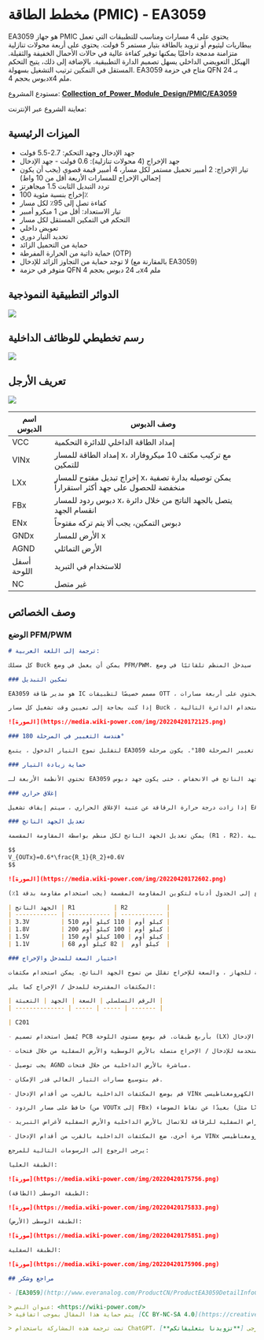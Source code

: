 # مخطط الطاقة (PMIC) - EA3059

EA3059 هو جهاز PMIC يحتوي على 4 مسارات ومناسب للتطبيقات التي تعمل ببطاريات ليثيوم أو تزويد بالطاقة بتيار مستمر 5 فولت. يحتوي على أربعة محولات تنازلية متزامنة مدمجة داخليًا يمكنها توفير كفاءة عالية في حالات الأحمال الخفيفة والثقيلة. الهيكل التعويضي الداخلي يسهل تصميم الدارة التطبيقية. بالإضافة إلى ذلك، يتيح التحكم المستقل في التمكين ترتيب التشغيل بسهولة. EA3059 متاح في حزمة QFN بـ 24 دبوس بحجم 4x4 ملم.

مستودع المشروع: [**Collection_of_Power_Module_Design/PMIC/EA3059**](https://github.com/linyuxuanlin/Collection_of_Power_Module_Design/tree/main/PMIC/EA3059)

معاينة الشروع عبر الإنترنت:

<div class="altium-iframe-viewer">
  <div
    class="altium-ecad-viewer"
    data-project-src="https://github.com/linyuxuanlin/Collection_of_Power_Module_Design/raw/main/PMIC/EA3059/EA3059_V0.2.zip"
  ></div>
</div>

## الميزات الرئيسية

- جهد الإدخال وجهد التحكم: 2.7-5.5 فولت
- جهد الإخراج (4 محولات تنازلية): 0.6 فولت - جهد الإدخال
- تيار الإخراج: 2 أمبير تحميل مستمر لكل مسار، 4 أمبير قيمة قصوى (يجب أن يكون إجمالي الإخراج للمسارات الأربعة أقل من 10 واط)
- تردد التبديل الثابت 1.5 ميجاهرتز
- إخراج بنسبة مئوية 100٪
- كفاءة تصل إلى 95٪ لكل مسار
- تيار الاستعداد: أقل من 1 ميكرو أمبير
- التحكم في التمكين المستقل لكل مسار
- تعويض داخلي
- تحديد التيار دوري
- حماية من التحميل الزائد
- حماية ذاتية من الحرارة المفرطة (OTP)
- لا توجد حماية من التجاوز الزائد للإدخال (بالمقارنة مع EA3059)
- متوفر في حزمة QFN بـ 24 دبوس بحجم 4x4 ملم

## الدوائر التطبيقية النموذجية

![](https://media.wiki-power.com/img/20220420171841.png)

## رسم تخطيطي للوظائف الداخلية

![](https://media.wiki-power.com/img/20220420171859.png)

## تعريف الأرجل

![](https://media.wiki-power.com/img/20220420171920.png)

| اسم الدبوس  | وصف الدبوس                                                                               |
| ----------- | ---------------------------------------------------------------------------------------- |
| VCC         | إمداد الطاقة الداخلي للدائرة التحكمية                                                    |
| VINx        | إمداد الطاقة للمسار x، مع تركيب مكثف 10 ميكروفاراد للتمكين                               |
| LXx         | إخراج تبديل مفتوح للمسار x، يمكن توصيله بدارة تصفية منخفضة للحصول على جهد أكثر استقراراً |
| FBx         | دبوس ردود للمسار x، يتصل بالجهد الناتج من خلال دائرة انقسام الجهد                        |
| ENx         | دبوس التمكين، يجب ألا يتم تركه مفتوحاً                                                   |
| GNDx        | الأرض للمسار x                                                                           |
| AGND        | الأرض التماثلي                                                                           |
| أسفل اللوحة | للاستخدام في التبريد                                                                     |
| NC          | غير متصل                                                                                 |

## وصف الخصائص

### الوضع PFM/PWM

```markdown
# ترجمة إلى اللغة العربية:

كل مسلك Buck يمكن أن يعمل في وضع PFM/PWM. إذا كان التيار الناتج أقل من 150 مللي أمبير (القيمة النموذجية) ، سيدخل المنظم تلقائيًا في وضع PFM. تكون الجهد الناتج وتموج الإخراج في وضع PFM أعلى من الجهد الناتج وتموج الإخراج في وضع PWM. ولكن في حالة الأحمال الخفيفة ، تكون كفاءة PFM أعلى من PWM.

### تمكين التبديل

EA3059 هو مدير طاقة IC مصمم خصيصًا لتطبيقات OTT ، يحتوي على أربعة مسارات Buck متزامنة بقدرة 2A ، يمكن التحكم في تمكينها عبر دبوس EN المستقل.

إذا كنت بحاجة إلى تعيين وقت تشغيل كل مسار Buck ، فيمكنك القيام بذلك عبر استخدام الدائرة التالية:

![الصورة](https://media.wiki-power.com/img/20220420172125.png)

### هندسة التغيير في المرحلة 180°

لتقليل تموج التيار الدخول ، يتبع EA3059 هندسة تغيير المرحلة 180°. يكون مرحلة Buck1 و Buck3 متطابقة ، بينما تختلف مرحلة Buck2 و Buck4 بفارق 180°. هذا يساهم في تقليل تموج التيار وبالتالي تقليل التداخل elektromagnetique.

### حماية زيادة التيار

تحتوي الأنظمة الأربعة لـ EA3059 على دوائر حماية التيار التدريجي الخاصة بها. عندما يتجاوز تيار الذروة للملف اللولبي عتبة الحد الأقصى للتيار ، يبدأ الجهد الناتج في الانخفاض ، حتى يكون جهد دبوس FB أدنى من العتبة ، وعادةً أقل بنسبة 30٪ من القيمة المرجعية. بمجرد تجاوز العتبة ، يتم خفض تردد التبديل إلى 350 كيلوهرتز (القيمة النموذجية).

### إغلاق حراري

إذا زادت درجة حرارة الرقاقة عن عتبة الإغلاق الحراري ، سيتم إيقاف تشغيل EA3059 تلقائيًا. من أجل تجنب عدم الاستقرار في الأداء ، يكون تأخير الإغلاق الحراري حوالي 30 درجة مئوية.

### تعديل الجهد الناتج

يمكن تعديل الجهد الناتج لكل منظم بواسطة المقاومة المقسمة (R1 ، R2). يتم حساب الجهد الناتج بواسطة الصيغة التالية:

$$
V_{OUTx}=0.6*\frac{R_1}{R_2}+0.6V
$$

![الصورة](https://media.wiki-power.com/img/20220420172602.png)

إذا كنت بحاجة إلى الحصول على قيم جهد ناتج شائعة ، فيمكنك الرجوع إلى الجدول أدناه لتكوين المقاومة المقسمة (يجب استخدام مقاومة بدقة 1٪):

| الجهد الناتج | R1           | R2           |
| ------------ | ------------ | ------------ |
| 3.3V         | 510 كيلو أوم | 110 كيلو أوم |
| 1.8V         | 200 كيلو أوم | 100 كيلو أوم |
| 1.5V         | 150 كيلو أوم | 100 كيلو أوم |
| 1.1V         | 68 كيلو أوم  | 82 كيلو أوم  |

### اختيار السعة للمدخل والإخراج

تستخدم السعة للمدخل لقمع تموج الجهد المدخل وتوفير إمدادات تيار مستمر مستقرة ونظيفة للجهاز ، والسعة للإخراج تقلل من تموج الجهد الناتج. يمكن استخدام مكثفات MLCC للمدخل والإخراج (مع ESR منخفض)

المكثفات المقترحة للمدخل / الإخراج كما يلي:

| الرقم التسلسلي | السعة | الجهد | التعبئة |
| -------------- | ----- | ----- | ------- |

| C201

- يُفضل استخدام تصميم PCB بأربع طبقات. قم بوضع مستوى اللوحة (LX) والمخرجات على الطبقة العليا، واملأ الطبقة الوسطى بمستوى الإدخال (VIN).

- يجب أن تكون أقدام التوصيل العلوي / السفلي للمكثفات السطحية المستخدمة للإدخال / الإخراج متصلة بالأرض الوسطية والأرض السفلية من خلال فتحات.

- يجب توصيل AGND مباشرة بالأرض الداخلية من خلال فتحات.

- قم بتوسيع مسارات التيار العالي قدر الإمكان.

- قم بوضع المكثفات الداخلية بالقرب من أقدام الإدخال VINx قدر الإمكان لتقليل التداخل الكهرومغناطيسي.

- حافظ على مسار الردود (من VOUTx إلى FBx) بعيدًا عن نقاط الضوضاء (مثل LXx). LXx هي نقطة ضوضاء عالية التيار. استخدم مسارات قصيرة وعريضة للتصميم.

- قم بإضافة فتحات إلى الأقراص السفلية للرقاقة للاتصال بالأرض الداخلية والأرض السفلية لأغراض التبريد.

- مرة أخرى، ضع المكثفات الداخلية بالقرب من أقدام الإدخال VINx قدر الإمكان لتقليل التداخل الكهرومغناطيسي.

يرجى الرجوع إلى الرسومات التالية للمرجع:

الطبقة العليا:

![صورة](https://media.wiki-power.com/img/20220420175756.png)

الطبقة الوسطى (الطاقة):

![صورة](https://media.wiki-power.com/img/20220420175833.png)

الطبقة الوسطى (الأرض):

![صورة](https://media.wiki-power.com/img/20220420175851.png)

الطبقة السفلية:

![صورة](https://media.wiki-power.com/img/20220420175906.png)

## مراجع وشكر

- [EA3059](http://www.everanalog.com/ProductCN/ProductEA3059DetailInfoCN.aspx)

> عنوان النص: <https://wiki-power.com/>
> يتم حماية هذا المقال بموجب اتفاقية [CC BY-NC-SA 4.0](https://creativecommons.org/licenses/by/4.0/deed.zh)، يُرجى ذكر المصدر عند إعادة النشر.

> تمت ترجمة هذه المشاركة باستخدام ChatGPT، يرجى [**تزويدنا بتعليقاتكم**](https://github.com/linyuxuanlin/Wiki_MkDocs/issues/new) إذا كانت هناك أي حذف أو إهمال.
```
